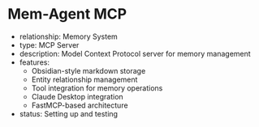 # Mem-Agent MCP
- relationship: Memory System
- type: MCP Server
- description: Model Context Protocol server for memory management
- features:
  - Obsidian-style markdown storage
  - Entity relationship management
  - Tool integration for memory operations
  - Claude Desktop integration
  - FastMCP-based architecture
- status: Setting up and testing